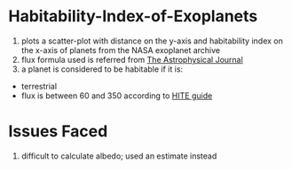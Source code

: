 # Habitability-Index-of-Exoplanets
 1. plots a scatter-plot with distance on the y-axis and habitability index on the x-axis of planets from the NASA exoplanet archive
 2. flux formula used is referred from [The Astrophysical Journal](https://iopscience.iop.org/article/10.1088/0004-637X/814/2/91#apj521048s2)
 3. a planet is considered to be habitable if it is:
   - terrestrial
   - flux is between 60 and 350 according to [HITE guide](https://vplapps.astro.washington.edu/vpltools/hite/HITETutorial.pdf)


# Issues Faced
1. difficult to calculate albedo; used an estimate instead
